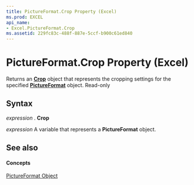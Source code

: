 ```yaml
---
title: PictureFormat.Crop Property (Excel)
ms.prod: EXCEL
api_name:
- Excel.PictureFormat.Crop
ms.assetid: 229fc83c-488f-887e-5ccf-b900c61ed840
---
```



# PictureFormat.Crop Property (Excel)

Returns an  **[Crop](http://msdn.microsoft.com/library/21ac150e-0a8f-c77b-717f-bf38fbced5a3%28Office.15%29.aspx)** object that represents the cropping settings for the specified **[PictureFormat](pictureformat-object-excel.md)** object. Read-only


## Syntax

 _expression_ . **Crop**

 _expression_ A variable that represents a **PictureFormat** object.


## See also


#### Concepts


[PictureFormat Object](pictureformat-object-excel.md)

